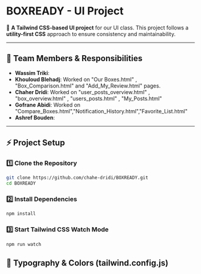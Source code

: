 # BOXREADY - UI Project

🚀 **A Tailwind CSS-based UI project** for our UI class. This project follows a **utility-first CSS** approach to ensure consistency and maintainability.

---

## 👥 Team Members & Responsibilities

- **Wassim Triki**: 
- **Khouloud Blehadj**: Worked on "Our Boxes.html" , "Box_Comparison.html" and "Add_My_Review.html" pages.
- **Chaher Dridi**: Worked on "user_posts_overview.html" , "box_overview.html" , "users_posts.html" , "My_Posts.html"
- **Gofrane Abidi**: Worked on "Compare_Boxes.html","Notification_History.html","Favorite_List.html"
- **Ashref Bouden**: 

---

## ⚡️ Project Setup

### 1️⃣ **Clone the Repository**

```sh
git clone https://github.com/chahe-dridi/BOXREADY.git
cd BOXREADY
```

### 2️⃣ **Install Dependencies**

```sh
npm install
```

### 3️⃣ **Start Tailwind CSS Watch Mode**

```sh
npm run watch
```

## 🎨 Typography & Colors (tailwind.config.js)
